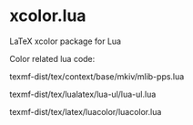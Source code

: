 # xcolor.lua
LaTeX xcolor package for Lua

Color related lua code:

texmf-dist/tex/context/base/mkiv/mlib-pps.lua

texmf-dist/tex/lualatex/lua-ul/lua-ul.lua

texmf-dist/tex/latex/luacolor/luacolor.lua
